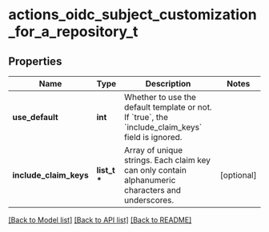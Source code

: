 # actions_oidc_subject_customization_for_a_repository_t

## Properties
Name | Type | Description | Notes
------------ | ------------- | ------------- | -------------
**use_default** | **int** | Whether to use the default template or not. If &#x60;true&#x60;, the &#x60;include_claim_keys&#x60; field is ignored. | 
**include_claim_keys** | **list_t \*** | Array of unique strings. Each claim key can only contain alphanumeric characters and underscores. | [optional] 

[[Back to Model list]](../README.md#documentation-for-models) [[Back to API list]](../README.md#documentation-for-api-endpoints) [[Back to README]](../README.md)


